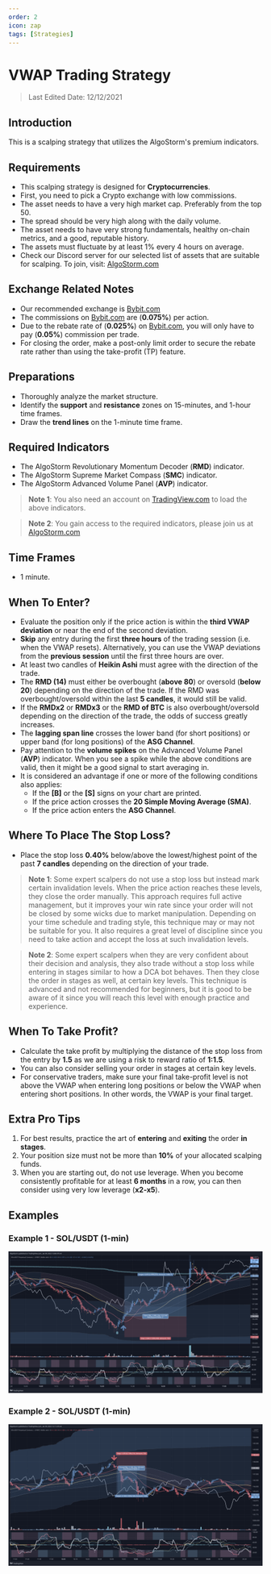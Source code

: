 ```yaml
---
order: 2
icon: zap
tags: [Strategies]
---
```

# VWAP Trading Strategy

> Last Edited Date: 12/12/2021

## Introduction

This is a scalping strategy that utilizes the AlgoStorm's premium indicators.

## Requirements

- This scalping strategy is designed for **Cryptocurrencies**.
- First, you need to pick a Crypto exchange with low commissions.
- The asset needs to have a very high market cap. Preferably from the top 50.
- The spread should be very high along with the daily volume.
- The asset needs to have very strong fundamentals, healthy on-chain metrics, and a good, reputable history.
- The assets must fluctuate by at least 1% every 4 hours on average.
- Check our Discord server for our selected list of assets that are suitable for scalping. To join, visit: [AlgoStorm.com](https://algostorm.com)

## Exchange Related Notes

- Our recommended exchange is [Bybit.com](https://www.bybit.com/en-US/invite?ref=YMYQ0%230)
- The commissions on [Bybit.com](https://www.bybit.com/en-US/invite?ref=YMYQ0%230) are (**0.075%**) per action.
- Due to the rebate rate of (**0.025%**) on [Bybit.com](https://www.bybit.com/en-US/invite?ref=YMYQ0%230), you will only have to pay (**0.05%**) commission per trade.
- For closing the order, make a post-only limit order to secure the rebate rate rather than using the take-profit (TP) feature.

## Preparations

- Thoroughly analyze the market structure.
- Identify the **support** and **resistance** zones on 15-minutes, and 1-hour time frames.
- Draw the **trend lines** on the 1-minute time frame.

## Required Indicators

- The AlgoStorm Revolutionary Momentum Decoder (**RMD**) indicator.
- The AlgoStorm Supreme Market Compass (**SMC**) indicator.
- The AlgoStorm Advanced Volume Panel (**AVP**) indicator.

> **Note 1**: You also need an account on [TradingView.com](https://www.tradingview.com/gopro/?share_your_love=labinatorhub) to load the above indicators.

> **Note 2**: You gain access to the required indicators, please join us at [AlgoStorm.com](https://algostorm.com)

## Time Frames

- 1 minute.

## When To Enter?

- Evaluate the position only if the price action is within the **third VWAP deviation** or near the end of the second deviation.
- **Skip** any entry during the first **three hours** of the trading session (i.e. when the VWAP resets). Alternatively, you can use the VWAP deviations from the **previous session** until the first three hours are over.
- At least two candles of **Heikin Ashi** must agree with the direction of the trade.
- The **RMD (14)** must either be overbought (**above 80**) or oversold (**below 20**) depending on the direction of the trade. If the RMD was overbought/oversold within the last **5 candles**, it would still be valid.
- If the **RMDx2** or **RMDx3** or the **RMD of BTC** is also overbought/oversold depending on the direction of the trade, the odds of success greatly increases.
- The **lagging span line** crosses the lower band (for short positions) or upper band (for long positions) of the **ASG Channel**.
- Pay attention to the **volume spikes** on the Advanced Volume Panel (**AVP**) indicator. When you see a spike while the above conditions are valid, then it might be a good signal to start averaging in.
- It is considered an advantage if one or more of the following conditions also applies:
   - If the **[B]** or the **[S]** signs on your chart are printed.
   - If the price action crosses the **20 Simple Moving Average (SMA)**.
   - If the price action enters the **ASG Channel**.

## Where To Place The Stop Loss?

- Place the stop loss **0.40%** below/above the lowest/highest point of the past **7 candles** depending on the direction of your trade.

> **Note 1**: Some expert scalpers do not use a stop loss but instead mark certain invalidation levels. When the price action reaches these levels, they close the order manually. This approach requires full active management, but it improves your win rate since your order will not be closed by some wicks due to market manipulation. Depending on your time schedule and trading style, this technique may or may not be suitable for you. It also requires a great level of discipline since you need to take action and accept the loss at such invalidation levels.

> **Note 2**: Some expert scalpers when they are very confident about their decision and analysis, they also trade without a stop loss while entering in stages similar to how a DCA bot behaves. Then they close the order in stages as well, at certain key levels. This technique is advanced and not recommended for beginners, but it is good to be aware of it since you will reach this level with enough practice and experience.

## When To Take Profit?

- Calculate the take profit by multiplying the distance of the stop loss from the entry by **1.5** as we are using a risk to reward ratio of **1:1.5**.
- You can also consider selling your order in stages at certain key levels.
- For conservative traders, make sure your final take-profit level is not above the VWAP when entering long positions or below the VWAP when entering short positions. In other words, the VWAP is your final target.

## Extra Pro Tips

1. For best results, practice the art of **entering** and **exiting** the order **in stages**.
2. Your position size must not be more than **10%** of your allocated scalping funds.
3. When you are starting out, do not use leverage. When you become consistently profitable for at least **6 months** in a row, you can then consider using very low leverage (**x2-x5**).

## Examples

### Example 1 - SOL/USDT (1-min)

![Example 1 - SOL/USDT Long Position](./VWAP-Scalping-Strategy-Example-1.png)

### Example 2 - SOL/USDT (1-min)

![Example 2 - SOL/USDT Short Position](./VWAP-Scalping-Strategy-Example-2.png)
